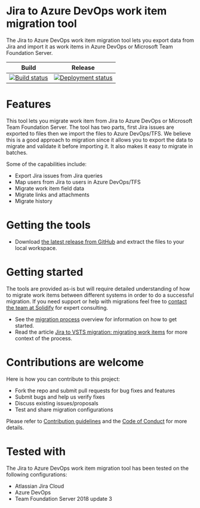 # Jira to Azure DevOps work item migration tool

The Jira to Azure DevOps work item migration tool lets you export data from Jira and import it as work items in Azure DevOps or Microsoft Team Foundation Server.

|Build|Release|
|---|---|
|[![Build status](https://dev.azure.com/solidify/Internal/_apis/build/status/Tools/DevOps.Migration.JiraVSTS)](https://dev.azure.com/solidify/Internal/_build/latest?definitionId=39)|[![Deployment status](https://vsrm.dev.azure.com/solidify/_apis/public/Release/badge/430a0fc1-6d24-414b-9bef-8afa19eb4b15/19/45)](https://dev.azure.com/solidify/Internal/_releases2?definitionId=19&view=all&_a=releases)|

# Features

This tool lets you migrate work item from Jira to Azure DevOps or Microsoft Team Foundation Server. The tool has two parts, first Jira issues are exported to files then we import the files to Azure DevOps/TFS. We believe this is a good approach to migration since it allows you to export the data to migrate and validate it before importing it. It also makes it easy to migrate in batches.

Some of the capabilities include:

- Export Jira issues from Jira queries
- Map users from Jira to users in Azure DevOps/TFS
- Migrate work item field data
- Migrate links and attachments
- Migrate history

# Getting the tools

* Download [the latest release from GitHub](https://github.com/solidify/jira-azuredevops-migrator/releases) and extract the files to your local workspace.

# Getting started

The tools are provided as-is but will require detailed understanding of how to migrate work items between different systems in order to do a successful migration. If you need support or help with migrations feel free to [contact the team at Solidify](mailto:info@solidify.se) for expert consulting.

* See the [migration process](docs/overview.md) overview for information on how to get started.
* Read the article [Jira to VSTS migration: migrating work items](https://solidify.se/jira-to-vsts-migration-work-items/) for more context of the process.

# Contributions are welcome #

Here is how you can contribute to this project:  

- Fork the repo and submit pull requests for bug fixes and features
- Submit bugs and help us verify fixes  
- Discuss existing issues/proposals   
- Test and share migration configurations

Please refer to [Contribution guidelines](docs/CONTRIBUTING.md) and the [Code of Conduct](docs/CODE_OF_CONDUCT.md) for more details.

# Tested with

The Jira to Azure DevOps work item migration tool has been tested on the following configurations:

- Atlassian Jira Cloud
- Azure DevOps
- Team Foundation Server 2018 update 3